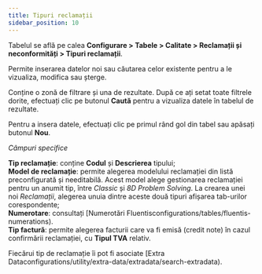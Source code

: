```yaml
---
title: Tipuri reclamații
sidebar_position: 10
---
```


Tabelul se află pe calea **Configurare > Tabele > Calitate > Reclamații și neconformități > Tipuri reclamații**.

Permite inserarea datelor noi sau căutarea celor existente pentru a le vizualiza, modifica sau șterge.

Conține o zonă de filtrare și una de rezultate. După ce ați setat toate filtrele dorite, efectuați clic pe butonul **Caută** pentru a vizualiza datele în tabelul de rezultate.

Pentru a insera datele, efectuați clic pe primul rând gol din tabel sau apăsați butonul **Nou**.

*Câmpuri specifice*  

**Tip reclamație**: conține **Codul** și **Descrierea** tipului;       
**Model de reclamație**: permite alegerea modelului reclamației din listă preconfigurată și needitabilă. Acest model alege gestionarea reclamației pentru un anumit tip, între *Classic* și *8D Problem Solving*. La crearea unei noi *Reclamații*, alegerea unuia dintre aceste două tipuri afișarea tab-urilor corespondente;     
**Numerotare**: consultați [Numerotări Fluentisconfigurations/tables/fluentis-numerations).     
**Tip factură**: permite alegerea facturii care va fi emisă (credit note) în cazul confirmării reclamației, cu **Tipul TVA** relativ.        

Fiecărui tip de reclamație îi pot fi asociate [Extra Dataconfigurations/utility/extra-data/extradata/search-extradata).